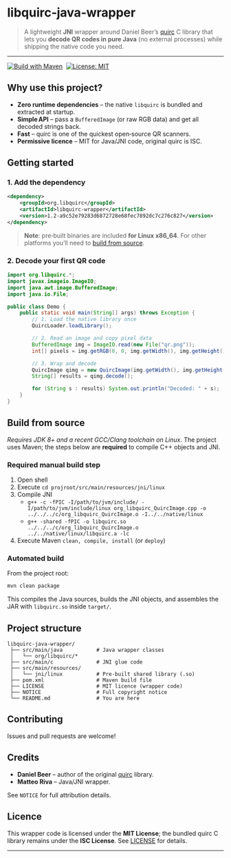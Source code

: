 # libquirc‑java‑wrapper

> A lightweight **JNI** wrapper around Daniel Beer’s [quirc](https://github.com/dlbeer/quirc) C library that lets you **decode QR codes in pure Java** (no external processes) while shipping the native code you need.

---

[![Build with Maven](https://img.shields.io/badge/build-maven-blue.svg)](https://maven.apache.org/)  [![License: MIT](https://img.shields.io/badge/license-MIT-green.svg)](LICENSE)

## Why use this project?

* **Zero runtime dependencies** – the native `libquirc` is bundled and extracted at startup.
* **Simple API** – pass a `BufferedImage` (or raw RGB data) and get all decoded strings back.
* **Fast** – quirc is one of the quickest open‑source QR scanners.
* **Permissive licence** – MIT for Java/JNI code, original quirc is ISC.

## Getting started

### 1. Add the dependency

```xml
<dependency>
    <groupId>org.libquirc</groupId>
    <artifactId>libquirc-wrapper</artifactId>
    <version>1.2-a9c52e79283d6872728e68fec7892dc7c276c827</version>
</dependency>
```

> **Note**: pre‑built binaries are included **for Linux x86_64**.  For other platforms you’ll need to [build from source](#build-from-source).

### 2. Decode your first QR code

```java
import org.libquirc.*;
import javax.imageio.ImageIO;
import java.awt.image.BufferedImage;
import java.io.File;

public class Demo {
    public static void main(String[] args) throws Exception {
        // 1. Load the native library once
        QuircLoader.loadLibrary();

        // 2. Read an image and copy pixel data
        BufferedImage img = ImageIO.read(new File("qr.png"));
        int[] pixels = img.getRGB(0, 0, img.getWidth(), img.getHeight(), null, 0, img.getWidth());

        // 3. Wrap and decode
        QuircImage qimg = new QuircImage(img.getWidth(), img.getHeight(), pixels);
        String[] results = qimg.decode();

        for (String s : results) System.out.println("Decoded: " + s);
    }
}
```

## Build from source

*Requires JDK 8+ and a recent GCC/Clang toolchain on Linux.*  The project uses Maven; the steps below are **required** to compile C++ objects and JNI.

### Required manual build step

1. Open shell
2. Execute `cd projroot/src/main/resources/jni/linux`
3. Compile JNI
   - `g++ -c -fPIC -I/path/to/jvm/include/ -I/path/to/jvm/include/linux org_libquirc_QuircImage.cpp -o ../../../c/org_libquirc_QuircImage.o -I../../native/linux`
   - `g++ -shared -fPIC -o libquirc.so ../../../c/org_libquirc_QuircImage.o ../../native/linux/libquirc.a -lc`
4. Execute Maven `clean, compile, install` (or `deploy`)

### Automated build

From the project root:

```bash
mvn clean package
```

This compiles the Java sources, builds the JNI objects, and assembles the JAR with `libquirc.so` inside `target/`.

## Project structure

```
libquirc-java-wrapper/
 ├── src/main/java           # Java wrapper classes
 │   └── org/libquirc/*
 ├── src/main/c              # JNI glue code
 ├── src/main/resources/
 │   └── jni/linux           # Pre‑built shared library (.so)
 ├── pom.xml                 # Maven build file
 ├── LICENSE                 # MIT licence (wrapper code)
 ├── NOTICE                  # Full copyright notice
 └── README.md               # You are here
```

## Contributing

Issues and pull requests are welcome!

## Credits

* **Daniel Beer** – author of the original [quirc](https://github.com/dlbeer/quirc) library.
* **Matteo Riva** – Java/JNI wrapper.

See `NOTICE` for full attribution details.

## Licence

This wrapper code is licensed under the **MIT License**; the bundled quirc C library remains under the **ISC License**.  See [LICENSE](LICENSE) for details.

---
